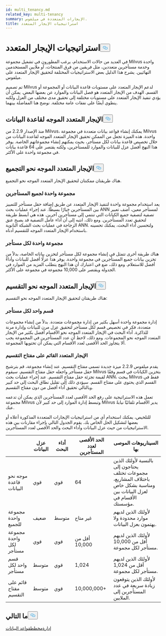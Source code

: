 ```yaml
---
id: multi_tenancy.md
related_key: multi-tenancy
summary: الإيجارات المتعددة في ميلفوس.
title: استراتيجيات الإيجار المتعدد
---
```

<h1 id="Multi-tenancy-strategies" class="common-anchor-header">استراتيجيات الإيجار المتعدد<button data-href="#Multi-tenancy-strategies" class="anchor-icon" translate="no">
      <svg translate="no"
        aria-hidden="true"
        focusable="false"
        height="20"
        version="1.1"
        viewBox="0 0 16 16"
        width="16"
      >
        <path
          fill="#0092E4"
          fill-rule="evenodd"
          d="M4 9h1v1H4c-1.5 0-3-1.69-3-3.5S2.55 3 4 3h4c1.45 0 3 1.69 3 3.5 0 1.41-.91 2.72-2 3.25V8.59c.58-.45 1-1.27 1-2.09C10 5.22 8.98 4 8 4H4c-.98 0-2 1.22-2 2.5S3 9 4 9zm9-3h-1v1h1c1 0 2 1.22 2 2.5S13.98 12 13 12H9c-.98 0-2-1.22-2-2.5 0-.83.42-1.64 1-2.09V6.25c-1.09.53-2 1.84-2 3.25C6 11.31 7.55 13 9 13h4c1.45 0 3-1.69 3-3.5S14.5 6 13 6z"
        ></path>
      </svg>
    </button></h1><p>في العديد من حالات الاستخدام، يرغب المطورون في تشغيل مجموعة Milvus واحدة وخدمة مستأجرين متعددين، مثل فريقين من فرق المنتجات، أو ملايين المستخدمين النهائيين. يشرح هذا الدليل بعض الاستراتيجيات المختلفة لتحقيق الإيجار المتعدد على ميلفوس.</p>
<p>تم تصميم Milvus لدعم الإيجار المتعدد على مستويات قاعدة البيانات أو المجموعة أو القسم. الهدف من الإيجار المتعدد هو فصل البيانات والموارد عن بعضها البعض. يمكن أن يؤدي تنفيذ الإيجار المتعدد على مستويات مختلفة إلى تحقيق مدى مختلف من العزل ولكنه ينطوي أيضًا على نفقات عامة مختلفة. نوضح هنا المفاضلة بينهما.</p>
<h2 id="Database-oriented-multi-tenancy" class="common-anchor-header">الإيجار المتعدد الموجه لقاعدة البيانات<button data-href="#Database-oriented-multi-tenancy" class="anchor-icon" translate="no">
      <svg translate="no"
        aria-hidden="true"
        focusable="false"
        height="20"
        version="1.1"
        viewBox="0 0 16 16"
        width="16"
      >
        <path
          fill="#0092E4"
          fill-rule="evenodd"
          d="M4 9h1v1H4c-1.5 0-3-1.69-3-3.5S2.55 3 4 3h4c1.45 0 3 1.69 3 3.5 0 1.41-.91 2.72-2 3.25V8.59c.58-.45 1-1.27 1-2.09C10 5.22 8.98 4 8 4H4c-.98 0-2 1.22-2 2.5S3 9 4 9zm9-3h-1v1h1c1 0 2 1.22 2 2.5S13.98 12 13 12H9c-.98 0-2-1.22-2-2.5 0-.83.42-1.64 1-2.09V6.25c-1.09.53-2 1.84-2 3.25C6 11.31 7.55 13 9 13h4c1.45 0 3-1.69 3-3.5S14.5 6 13 6z"
        ></path>
      </svg>
    </button></h2><p>منذ الإصدار 2.2.9 من Milvus، يمكنك إنشاء قواعد بيانات متعددة في مجموعة Milvus واحدة. هذه الميزة تجعل من الممكن تحقيق الإيجار المتعدد الموجه لقاعدة البيانات من خلال تخصيص قاعدة بيانات لكل مستأجر، بحيث يمكنهم إنشاء مجموعاتهم الخاصة. يوفر هذا النهج أفضل عزل للبيانات والموارد للمستأجرين، ولكنه يقتصر على 64 قاعدة بيانات في مجموعة واحدة على الأكثر.</p>
<h2 id="Collection-oriented-multi-tenancy" class="common-anchor-header">الإيجار المتعدد الموجه نحو التجميع<button data-href="#Collection-oriented-multi-tenancy" class="anchor-icon" translate="no">
      <svg translate="no"
        aria-hidden="true"
        focusable="false"
        height="20"
        version="1.1"
        viewBox="0 0 16 16"
        width="16"
      >
        <path
          fill="#0092E4"
          fill-rule="evenodd"
          d="M4 9h1v1H4c-1.5 0-3-1.69-3-3.5S2.55 3 4 3h4c1.45 0 3 1.69 3 3.5 0 1.41-.91 2.72-2 3.25V8.59c.58-.45 1-1.27 1-2.09C10 5.22 8.98 4 8 4H4c-.98 0-2 1.22-2 2.5S3 9 4 9zm9-3h-1v1h1c1 0 2 1.22 2 2.5S13.98 12 13 12H9c-.98 0-2-1.22-2-2.5 0-.83.42-1.64 1-2.09V6.25c-1.09.53-2 1.84-2 3.25C6 11.31 7.55 13 9 13h4c1.45 0 3-1.69 3-3.5S14.5 6 13 6z"
        ></path>
      </svg>
    </button></h2><p>هناك طريقتان ممكنتان لتحقيق الإيجار المتعدد الموجه نحو التجميع.</p>
<h3 id="One-collection-for-all-tenants" class="common-anchor-header">مجموعة واحدة لجميع المستأجرين</h3><p>يعد استخدام مجموعة واحدة لتنفيذ الإيجار المتعدد عن طريق إضافة حقل مستأجر للتمييز بين المستأجرين خيارًا بسيطًا. عند إجراء عمليات بحث ANN لمستأجر معين، أضف تعبير تصفية لتصفية جميع الكيانات التي تنتمي إلى مستأجرين آخرين. هذه هي أبسط طريقة لتحقيق تعدد المستأجرين. ومع ذلك، انتبه إلى أن أداء عامل التصفية قد يصبح عنق الزجاجة في عمليات بحث الشبكة النانوية ANN. ولتحسين أداء البحث، يمكنك تحسينه باستخدام الإيجار المتعدد الموجه للتقسيم أدناه.</p>
<h3 id="One-collection-per-tenant" class="common-anchor-header">مجموعة واحدة لكل مستأجر</h3><p>هناك طريقة أخرى تتمثل في إنشاء مجموعة لكل مستأجر لتخزين بياناته الخاصة، بدلاً من تخزين بيانات جميع المستأجرين في مجموعة واحدة. يوفر هذا عزلًا أفضل للبيانات وأداءً أفضل للاستعلام. ومع ذلك، ضع في اعتبارك أن هذا النهج يتطلب المزيد من الموارد في الجدولة ويقتصر على 10,000 مجموعة في مجموعة على الأكثر.</p>
<h2 id="Partition-oriented-multi-tenancy" class="common-anchor-header">الإيجار المتعدد الموجه نحو التقسيم<button data-href="#Partition-oriented-multi-tenancy" class="anchor-icon" translate="no">
      <svg translate="no"
        aria-hidden="true"
        focusable="false"
        height="20"
        version="1.1"
        viewBox="0 0 16 16"
        width="16"
      >
        <path
          fill="#0092E4"
          fill-rule="evenodd"
          d="M4 9h1v1H4c-1.5 0-3-1.69-3-3.5S2.55 3 4 3h4c1.45 0 3 1.69 3 3.5 0 1.41-.91 2.72-2 3.25V8.59c.58-.45 1-1.27 1-2.09C10 5.22 8.98 4 8 4H4c-.98 0-2 1.22-2 2.5S3 9 4 9zm9-3h-1v1h1c1 0 2 1.22 2 2.5S13.98 12 13 12H9c-.98 0-2-1.22-2-2.5 0-.83.42-1.64 1-2.09V6.25c-1.09.53-2 1.84-2 3.25C6 11.31 7.55 13 9 13h4c1.45 0 3-1.69 3-3.5S14.5 6 13 6z"
        ></path>
      </svg>
    </button></h2><p>هناك طريقتان لتحقيق الإيجار المتعدد الموجه نحو التقسيم:</p>
<h3 id="One-partition-per-tenant" class="common-anchor-header">قسم واحد لكل مستأجر</h3><p>إدارة مجموعة واحدة أسهل بكثير من إدارة مجموعات متعددة. بدلاً من إنشاء مجموعات متعددة، فكر في تخصيص قسم لكل مستأجر لتحقيق عزل مرن للبيانات وإدارة مرنة للذاكرة. أداء البحث في الإيجار المتعدد الموجه نحو الأقسام أفضل بكثير من الإيجار المتعدد الموجه نحو المجموعات. ومع ذلك، لاحظ أن عدد المستأجرين في المجموعة يجب ألا يتجاوز الحد الأقصى لعدد الأقسام التي يمكن أن تحتويها المجموعة.</p>
<h3 id="Partition-key-based-multi-tenancy" class="common-anchor-header">الإيجار المتعدد القائم على مفتاح التقسيم</h3><p>يقدم ميلفوس 2.2.9 ميزة جديدة تسمى مفتاح التقسيم. عند إنشاء مجموعة، قم بترشيح حقل مستأجر واجعله حقل مفتاح التقسيم. سيقوم Milvus بتخزين الكيانات في قسم وفقًا لقيمة تجزئة حقل مفتاح التقسيم. عند إجراء عمليات بحث ANN، يبحث Milvus فقط في القسم الذي يحتوي على مفتاح القسم. سيؤدي ذلك إلى تقليل نطاق البحث إلى حد كبير وبالتالي تحقيق أداء أفضل من دون مفتاح التقسيم.</p>
</div>
<p>تعمل هذه الاستراتيجية على رفع الحد الأقصى لعدد المستأجرين الذي يمكن أن تدعمه مجموعة Milvus وتبسط إدارة الموارد إلى حد كبير لأن Milvus يدير الأقسام تلقائيًا نيابةً عنك.</p>
<p>للتلخيص، يمكنك استخدام أي من استراتيجيات الإيجارات المتعددة المذكورة أعلاه أو بعضها لتشكيل الحل الخاص بك. يقوم الجدول التالي بإجراء مقارنات بين هذه الاستراتيجيات من حيث عزل البيانات وأداء البحث والحد الأقصى لعدد المستأجرين.</p>
<table>
<thead>
<tr><th></th><th>عزل البيانات</th><th>أداء البحث</th><th>الحد الأقصى لعدد المستأجرين</th><th>السيناريوهات الموصى بها</th></tr>
</thead>
<tbody>
<tr><td>موجه نحو قاعدة البيانات</td><td>قوي</td><td>قوي</td><td>64</td><td>بالنسبة لأولئك الذين يحتاجون إلى مجموعات تختلف باختلاف المشاريع، ومناسبة بشكل خاص لعزل البيانات بين الأقسام في مؤسستك.</td></tr>
<tr><td>مجموعة واحدة للجميع</td><td>ضعيف</td><td>متوسط</td><td>غير متاح</td><td>لأولئك الذين لديهم موارد محدودة ولا يهتمون بعزل البيانات.</td></tr>
<tr><td>مجموعة واحدة لكل مستأجر</td><td>قوي</td><td>قوي</td><td>أقل من 10,000</td><td>لأولئك الذين لديهم أقل من 10,000 مستأجر لكل مجموعة.</td></tr>
<tr><td>قسم واحد لكل مستأجر</td><td>متوسط</td><td>قوي</td><td>1,024</td><td>لأولئك الذين لديهم أقل من 1,024 مستأجر لكل مجموعة.</td></tr>
<tr><td>قائم على مفتاح التقسيم</td><td>متوسط</td><td>قوي</td><td>10,000,000+</td><td>لأولئك الذين يتوقعون زيادة سريعة في عدد المستأجرين إلى الملايين.</td></tr>
</tbody>
</table>
<h2 id="Whats-next" class="common-anchor-header">ما التالي<button data-href="#Whats-next" class="anchor-icon" translate="no">
      <svg translate="no"
        aria-hidden="true"
        focusable="false"
        height="20"
        version="1.1"
        viewBox="0 0 16 16"
        width="16"
      >
        <path
          fill="#0092E4"
          fill-rule="evenodd"
          d="M4 9h1v1H4c-1.5 0-3-1.69-3-3.5S2.55 3 4 3h4c1.45 0 3 1.69 3 3.5 0 1.41-.91 2.72-2 3.25V8.59c.58-.45 1-1.27 1-2.09C10 5.22 8.98 4 8 4H4c-.98 0-2 1.22-2 2.5S3 9 4 9zm9-3h-1v1h1c1 0 2 1.22 2 2.5S13.98 12 13 12H9c-.98 0-2-1.22-2-2.5 0-.83.42-1.64 1-2.09V6.25c-1.09.53-2 1.84-2 3.25C6 11.31 7.55 13 9 13h4c1.45 0 3-1.69 3-3.5S14.5 6 13 6z"
        ></path>
      </svg>
    </button></h2><p><a href="/docs/ar/manage_databases.md">إدارة</a><a href="/docs/ar/schema.md">مخطط</a><a href="/docs/ar/manage_databases.md">قواعد البيانات</a></p>

